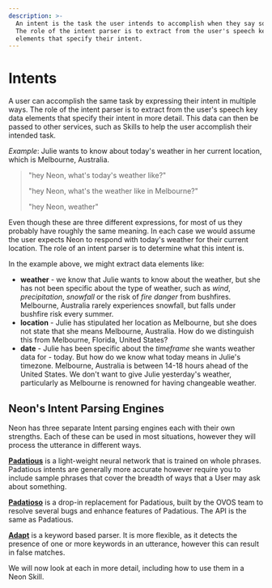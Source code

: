 ```yaml
---
description: >-
  An intent is the task the user intends to accomplish when they say something.
  The role of the intent parser is to extract from the user's speech key data
  elements that specify their intent.
---
```


# Intents

A user can accomplish the same task by expressing their intent in multiple ways. The role of the intent parser is to extract from the user's speech key data elements that specify their intent in more detail. This data can then be passed to other services, such as Skills to help the user accomplish their intended task.

_Example_: Julie wants to know about today's weather in her current location, which is Melbourne, Australia.

> "hey Neon, what's today's weather like?"
>
> "hey Neon, what's the weather like in Melbourne?"
>
> "hey Neon, weather"

Even though these are three different expressions, for most of us they probably have roughly the same meaning. In each case we would assume the user expects Neon to respond with today's weather for their current location. The role of an intent parser is to determine what this intent is.

In the example above, we might extract data elements like:

- **weather** - we know that Julie wants to know about the weather, but she has not been specific about the type of weather, such as _wind_, _precipitation_, _snowfall_ or the risk of _fire danger_ from bushfires. Melbourne, Australia rarely experiences snowfall, but falls under bushfire risk every summer.
- **location** - Julie has stipulated her location as Melbourne, but she does not state that she means Melbourne, Australia. How do we distinguish this from Melbourne, Florida, United States?
- **date** - Julie has been specific about the _timeframe_ she wants weather data for - today. But how do we know what today means in Julie's timezone. Melbourne, Australia is between 14-18 hours ahead of the United States. We don't want to give Julie yesterday's weather, particularly as Melbourne is renowned for having changeable weather.

## Neon's Intent Parsing Engines

Neon has three separate Intent parsing engines each with their own strengths. Each of these can be used in most situations, however they will process the utterance in different ways.

[**Padatious**](https://github.com/MycroftAI/padatious) is a light-weight neural network that is trained on whole phrases. Padatious intents are generally more accurate however require you to include sample phrases that cover the breadth of ways that a User may ask about something.

[**Padatioso**](https://github.com/OpenJarbas/padacioso) is a drop-in replacement for Padatious, built by the OVOS team to resolve several bugs and enhance features of Padatious. The API is the same as Padatious.

[**Adapt**](https://github.com/MycroftAI/adapt) is a keyword based parser. It is more flexible, as it detects the presence of one or more keywords in an utterance, however this can result in false matches.

We will now look at each in more detail, including how to use them in a Neon Skill.
